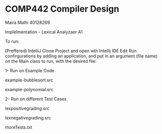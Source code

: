 # COMP442 Compiler Design
Maira Malhi 40128269

Implelmentation - Lexical Analyzaer A1 


To run:

(Preffered) IntelliJ
Clone Project and open wth Intellij IDE 
Edit Run confirgurations by adding an application, and put in an argument (file name) on the Main class to run, with the desired file:

1- Run on Example Code

example-bubblesort.src 

example-polynomial.src

2- Run on different Test Cases

lexpositivegrading.src 

lexnegativegrading.src

moreTests.txt
